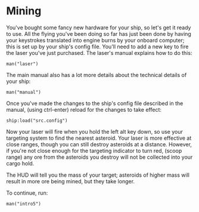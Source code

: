 # Mining

You've bought some fancy new hardware for your ship, so let's get it
ready to use. All the flying you've been doing so far has just been
done by having your keystrokes translated into engine burns by your
onboard computer; this is set up by your ship's config file. You'll
need to add a new key to fire the laser you've just purchased. The
laser's manual explains how to do this:

    man("laser")

The main manual also has a lot more details about the technical
details of your ship:

    man("manual")

Once you've made the changes to the ship's config file described in
the manual, (using ctrl-enter) reload for the changes to take effect:

    ship:load("src.config")

Now your laser will fire when you hold the left alt key down, so use
your targeting system to find the nearest asteroid. Your laser is more
effective at close ranges, though you can still destroy asteroids at a
distance. However, if you're not close enough for the targeting
indicator to turn red, (scoop range) any ore from the asteroids you
destroy will not be collected into your cargo hold.

The HUD will tell you the mass of your target; asteroids of higher
mass will result in more ore being mined, but they take longer.

To continue, run:

    man("intro5")
